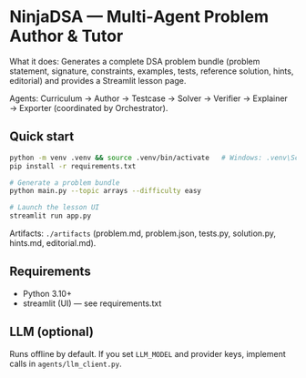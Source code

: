 
# NinjaDSA — Multi‑Agent Problem Author & Tutor

What it does: Generates a complete DSA problem bundle (problem statement, signature, constraints, examples, tests, reference solution, hints, editorial) and provides a Streamlit lesson page.

Agents: Curriculum → Author → Testcase → Solver → Verifier → Explainer → Exporter (coordinated by Orchestrator).

## Quick start
```bash
python -m venv .venv && source .venv/bin/activate   # Windows: .venv\Scripts\activate
pip install -r requirements.txt

# Generate a problem bundle
python main.py --topic arrays --difficulty easy

# Launch the lesson UI
streamlit run app.py
```

Artifacts: `./artifacts` (problem.md, problem.json, tests.py, solution.py, hints.md, editorial.md).

## Requirements
- Python 3.10+
- streamlit (UI) — see requirements.txt

## LLM (optional)
Runs offline by default. If you set `LLM_MODEL` and provider keys, implement calls in `agents/llm_client.py`.

